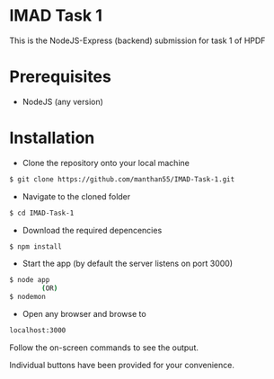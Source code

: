 # IMAD Task 1

This is the NodeJS-Express (backend) submission for task 1 of HPDF

# Prerequisites
- NodeJS (any version)
# Installation

- Clone the repository onto your local machine
```sh
$ git clone https://github.com/manthan55/IMAD-Task-1.git
```
- Navigate to the cloned folder
```sh
$ cd IMAD-Task-1
```
- Download the required depencencies

```sh
$ npm install
```
- Start the app (by default the server listens on port 3000)
```sh
$ node app
        (OR)
$ nodemon
```
- Open any browser and browse to
```sh
localhost:3000
```
Follow the on-screen commands to see the output.

Individual buttons have been provided for your convenience.
